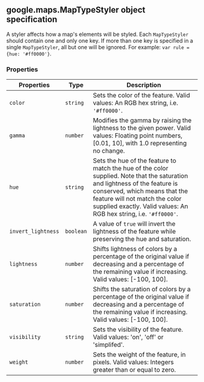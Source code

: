 <h2 id="MapTypeStyler">
google.maps.MapTypeStyler
object specification
</h2><p>A styler affects how a map's elements will be styled. Each <code>MapTypeStyler</code> should contain one and only one key. If more than one key is specified in a single <code>MapTypeStyler</code>, all but one will be ignored. For example: <code>var rule = {hue: '#ff0000'}</code>.</p><h3>Properties</h3><table summary="interface MapTypeStyler - Properties" width="100%">
<thead>
<tr><th>Properties</th>
<th>Type</th>
<th>Description</th>
</tr></thead>
<tbody>
<tr>
<td><code>color</code></td>
<td><code>string</code></td>
<td>Sets the color of the feature. Valid values: An RGB hex string, i.e. <code>'#ff0000'</code>.</td>
</tr>
<tr>
<td><code>gamma</code></td>
<td><code>number</code></td>
<td>Modifies the gamma by raising the lightness to the given power. Valid values: Floating point numbers, [0.01, 10], with 1.0 representing no change.</td>
</tr>
<tr>
<td><code>hue</code></td>
<td><code>string</code></td>
<td>Sets the hue of the feature to match the hue of the color supplied. Note that the saturation and lightness of the feature is conserved, which means that the feature will not match the color supplied exactly. Valid values: An RGB hex string, i.e. <code>'#ff0000'</code>.</td>
</tr>
<tr>
<td><code>invert_lightness</code></td>
<td><code>boolean</code></td>
<td>A value of <code>true</code> will invert the lightness of the feature while preserving the hue and saturation.</td>
</tr>
<tr>
<td><code>lightness</code></td>
<td><code>number</code></td>
<td>Shifts lightness of colors by a percentage of the original value if decreasing and a percentage of the remaining value if increasing. Valid values: [-100, 100].</td>
</tr>
<tr>
<td><code>saturation</code></td>
<td><code>number</code></td>
<td>Shifts the saturation of colors by a percentage of the original value if decreasing and a percentage of the remaining value if increasing. Valid values: [-100, 100].</td>
</tr>
<tr>
<td><code>visibility</code></td>
<td><code>string</code></td>
<td>Sets the visibility of the feature. Valid values: 'on', 'off' or 'simplifed'.</td>
</tr>
<tr>
<td><code>weight</code></td>
<td><code>number</code></td>
<td>Sets the weight of the feature, in pixels. Valid values: Integers greater than or equal to zero.</td>
</tr>
</tbody>
</table>